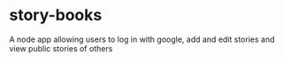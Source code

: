 # story-books

A node app allowing users to log in with google, add and edit stories and view public stories of others
